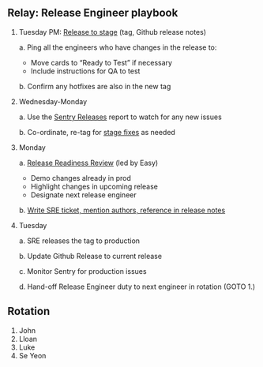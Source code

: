 ## Relay: Release Engineer playbook

1. Tuesday PM: [Release to stage][Release-to-stage] (tag, Github release notes)

   a. Ping all the engineers who have changes in the release to:

   - Move cards to “Ready to Test” if necessary
   - Include instructions for QA to test

   b. Confirm any hotfixes are also in the new tag

2. Wednesday-Monday

   a. Use the [Sentry Releases][sentry-releases] report to watch for any new issues

   b. Co-ordinate, re-tag for [stage fixes][stage-fixes] as needed

3. Monday

   a. [Release Readiness Review][release-ready] (led by Easy)

   - Demo changes already in prod
   - Highlight changes in upcoming release
   - Designate next release engineer

   b. [Write SRE ticket, mention authors, reference in release notes][release-to-prod]

4. Tuesday

   a. SRE releases the tag to production

   b. Update Github Release to current release

   c. Monitor Sentry for production issues

   d. Hand-off Release Engineer duty to next engineer in rotation (GOTO 1.)

## Rotation

1. John
2. Lloan
3. Luke
4. Se Yeon

[release-to-stage]: https://github.com/mozilla/fx-private-relay/blob/main/docs/release_process.md#release-to-stage
[sentry-releases]: https://mozilla.sentry.io/releases/
[stage-fixes]: https://github.com/mozilla/fx-private-relay/blob/main/docs/release_process.md#stage-fixes
[release-ready]: https://mozilla-hub.atlassian.net/wiki/spaces/SECPRV/pages/165675132/Sprint+Process#Release-Readiness-Review-(Relay)
[release-to-prod]: https://github.com/mozilla/fx-private-relay/blob/main/docs/release_process.md#release-to-prod
